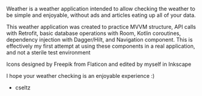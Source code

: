 Weather is a weather application intended to allow checking the weather to be simple and enjoyable,
without ads and articles eating up all of your data.

This weather application was created to practice MVVM structure, API calls with Retrofit, 
basic database operations with Room, Kotlin coroutines, dependency injection with Dagger/Hilt,
and Navigation component. This is effectively my first attempt at using these components
in a real application, and not a sterile test environment

Icons designed by Freepik from Flaticon and edited by myself in Inkscape

I hope your weather checking is an enjoyable experience :)

- cseltz